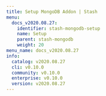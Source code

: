 ```yaml
---
title: Setup MongoDB Addon | Stash
menu:
  docs_v2020.08.27:
    identifier: stash-mongodb-setup
    name: Setup
    parent: stash-mongodb
    weight: 20
menu_name: docs_v2020.08.27
info:
  catalog: v2020.08.27
  cli: v0.10.0
  community: v0.10.0
  enterprise: v0.10.0
  version: v2020.08.27
---
```


